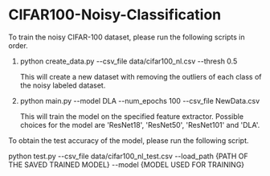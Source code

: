 # CIFAR100-Noisy-Classification

To train the noisy CIFAR-100 dataset, please run the following scripts in order.

1. python create_data.py --csv_file data/cifar100_nl.csv --thresh 0.5
   
   This will create a new dataset with removing the outliers of each class of the noisy labeled dataset.

2. python main.py --model DLA --num_epochs 100 --csv_file NewData.csv
   
   This will train the model on the specified feature extractor. Possible choices for the model are 'ResNet18', 'ResNet50', 'ResNet101' and 'DLA'.

To obtain the test accuracy of the model, please run the following script.

python test.py --csv_file data/cifar100_nl_test.csv --load_path {PATH OF THE SAVED TRAINED MODEL} --model {MODEL USED FOR TRAINING}
